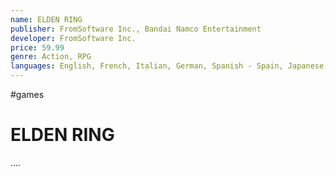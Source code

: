```yaml
---
name: ELDEN RING
publisher: FromSoftware Inc., Bandai Namco Entertainment
developer: FromSoftware Inc.
price: 59.99
genre: Action, RPG
languages: English, French, Italian, German, Spanish - Spain, Japanese, Korean, Polish, Portuguese - Brazil, Russian, Simplified Chinese, Spanish - Latin America, Thai, Traditional Chinese
---
```

#games

# ELDEN RING

....